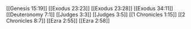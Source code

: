 [[Genesis 15:19]]
[[Exodus 23:23]]
[[Exodus 23:28]]
[[Exodus 34:11]]
[[Deuteronomy 7:1]]
[[Judges 3:3]]
[[Judges 3:5]]
[[1 Chronicles 1:15]]
[[2 Chronicles 8:7]]
[[Ezra 2:55]]
[[Ezra 2:58]]
